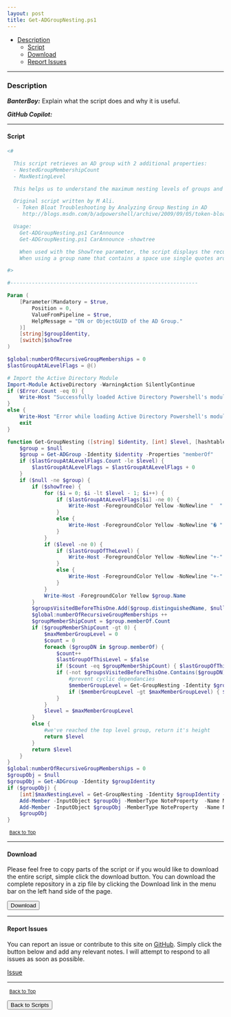 ```yaml
---
layout: post
title: Get-ADGroupNesting.ps1
---
```


- [Description](#description)
  - [Script](#script)
  - [Download](#download)
  - [Report Issues](#report-issues)

---

### Description

**_BanterBoy:_** Explain what the script does and why it is useful.

**_GitHub Copilot:_**

---

#### Script

```powershell
<#

  This script retrieves an AD group with 2 additional properties:
  - NestedGroupMembershipCount
  - MaxNestingLevel

  This helps us to understand the maximum nesting levels of groups and the recursive group membership count.

  Original script written by M Ali.
   - Token Bloat Troubleshooting by Analyzing Group Nesting in AD
     http://blogs.msdn.com/b/adpowershell/archive/2009/09/05/token-bloat-troubleshooting-by-analyzing-group-nesting-in-ad.aspx

  Usage:
    Get-ADGroupNesting.ps1 CarAnnounce
    Get-ADGroupNesting.ps1 CarAnnounce -showtree

    When used with the ShowTree parameter, the script displays the recursive group membership tree along with emitting the ADGroup object.
    When using a group name that contains a space use single quotes around the name.

#>

#-------------------------------------------------------------

Param (
    [Parameter(Mandatory = $true,
        Position = 0,
        ValueFromPipeline = $true,
        HelpMessage = "DN or ObjectGUID of the AD Group."
    )]
    [string]$groupIdentity,
    [switch]$showTree
)

$global:numberOfRecursiveGroupMemberships = 0
$lastGroupAtALevelFlags = @()

# Import the Active Directory Module
Import-Module ActiveDirectory -WarningAction SilentlyContinue
if ($Error.Count -eq 0) {
    Write-Host "Successfully loaded Active Directory Powershell's module" -ForeGroundColor Green
}
else {
    Write-Host "Error while loading Active Directory Powershell's module : $Error" -ForeGroundColor Red
    exit
}

function Get-GroupNesting ([string] $identity, [int] $level, [hashtable] $groupsVisitedBeforeThisOne, [bool] $lastGroupOfTheLevel) {
    $group = $null
    $group = Get-ADGroup -Identity $identity -Properties "memberOf"
    if ($lastGroupAtALevelFlags.Count -le $level) {
        $lastGroupAtALevelFlags = $lastGroupAtALevelFlags + 0
    }
    if ($null -ne $group) {
        if ($showTree) {
            for ($i = 0; $i -lt $level - 1; $i++) {
                if ($lastGroupAtALevelFlags[$i] -ne 0) {
                    Write-Host -ForegroundColor Yellow -NoNewline "  "
                }
                else {
                    Write-Host -ForegroundColor Yellow -NoNewline "� "
                }
            }
            if ($level -ne 0) {
                if ($lastGroupOfTheLevel) {
                    Write-Host -ForegroundColor Yellow -NoNewline "+-"
                }
                else {
                    Write-Host -ForegroundColor Yellow -NoNewline "+-"
                }
            }
            Write-Host -ForegroundColor Yellow $group.Name
        }
        $groupsVisitedBeforeThisOne.Add($group.distinguishedName, $null)
        $global:numberOfRecursiveGroupMemberships ++
        $groupMemberShipCount = $group.memberOf.Count
        if ($groupMemberShipCount -gt 0) {
            $maxMemberGroupLevel = 0
            $count = 0
            foreach ($groupDN in $group.memberOf) {
                $count++
                $lastGroupOfThisLevel = $false
                if ($count -eq $groupMemberShipCount) { $lastGroupOfThisLevel = $true; $lastGroupAtALevelFlags[$level] = 1 }
                if (-not $groupsVisitedBeforeThisOne.Contains($groupDN)) {
                    #prevent cyclic dependancies
                    $memberGroupLevel = Get-GroupNesting -Identity $groupDN -Level $($level + 1) -GroupsVisitedBeforeThisOne $groupsVisitedBeforeThisOne -lastGroupOfTheLevel $lastGroupOfThisLevel
                    if ($memberGroupLevel -gt $maxMemberGroupLevel) { $maxMemberGroupLevel = $memberGroupLevel }
                }
            }
            $level = $maxMemberGroupLevel
        }
        else {
            #we've reached the top level group, return it's height
            return $level
        }
        return $level
    }
}
$global:numberOfRecursiveGroupMemberships = 0
$groupObj = $null
$groupObj = Get-ADGroup -Identity $groupIdentity
if ($groupObj) {
    [int]$maxNestingLevel = Get-GroupNesting -Identity $groupIdentity -Level 0 -GroupsVisitedBeforeThisOne @{} -lastGroupOfTheLevel $false
    Add-Member -InputObject $groupObj -MemberType NoteProperty  -Name MaxNestingLevel -Value $maxNestingLevel -Force
    Add-Member -InputObject $groupObj -MemberType NoteProperty  -Name NestedGroupMembershipCount -Value $($global:numberOfRecursiveGroupMemberships - 1) -Force
    $groupObj
}
```

<span style="font-size:11px;"><a href="#"><i class="fas fa-caret-up" aria-hidden="true" style="color: white; margin-right:5px;"></i>Back to Top</a></span>

---

#### Download

Please feel free to copy parts of the script or if you would like to download the entire script, simple click the download button. You can download the complete repository in a zip file by clicking the Download link in the menu bar on the left hand side of the page.

<button class="btn" type="submit" onclick="window.open('/PowerShell/scripts/activeDirectory/Get-ADGroupNesting.ps1')">
    <i class="fa fa-cloud-download-alt">
    </i>
        Download
</button>

---

#### Report Issues

You can report an issue or contribute to this site on <a href="https://github.com/BanterBoy/scripts-blog/issues">GitHub</a>. Simply click the button below and add any relevant notes. I will attempt to respond to all issues as soon as possible.

<!-- Place this tag where you want the button to render. -->

<a class="github-button" href="https://github.com/BanterBoy/scripts-blog/issues/new?title=Get-ADGroupNesting.ps1&body=There is a problem with this function. Please find details below." data-show-count="true" aria-label="Issue BanterBoy/scripts-blog on GitHub">Issue</a>

---

<span style="font-size:11px;"><a href="#"><i class="fas fa-caret-up" aria-hidden="true" style="color: white; margin-right:5px;"></i>Back to Top</a></span>

<a href="/menu/_pages/scripts.html">
    <button class="btn">
        <i class='fas fa-reply'>
        </i>
            Back to Scripts
    </button>
</a>

[1]: http://ecotrust-canada.github.io/markdown-toc
[2]: https://github.com/googlearchive/code-prettify
